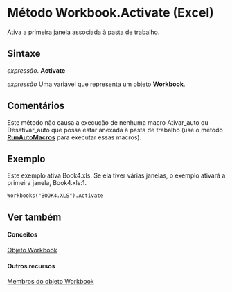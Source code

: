 
# Método Workbook.Activate (Excel)

Ativa a primeira janela associada à pasta de trabalho.


## Sintaxe

 _expressão_. **Activate**

 _expressão_ Uma variável que representa um objeto **Workbook**.


## Comentários

Este método não causa a execução de nenhuma macro Ativar_auto ou Desativar_auto que possa estar anexada à pasta de trabalho (use o método  **[RunAutoMacros](85dfdadf-75e6-437d-fb7a-e17681a69b35.md)** para executar essas macros).


## Exemplo

Este exemplo ativa Book4.xls. Se ela tiver várias janelas, o exemplo ativará a primeira janela, Book4.xls:1.


```
Workbooks("BOOK4.XLS").Activate
```


## Ver também


#### Conceitos


[Objeto Workbook](8c00aa60-c974-eed3-0812-3c9625eb0d4c.md)
#### Outros recursos


[Membros do objeto Workbook](dce102a3-25de-3ff4-2ce5-bc56e08baca7.md)